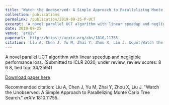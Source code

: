 ```yaml
---
title: "Watch the Unobserved: A Simple Approach to Parallelizing Monte Carlo Tree Search (under review)"
collection: publications
permalink: /publication/2019-09-25-P-UCT
excerpt: 'A novel parallel UCT algorithm with linear speedup and negligible performance loss.'
date: 2019-09-25
venue: 'arXiv'
paperurl: 'http://https://arxiv.org/abs/1810.11755'
citation: 'Liu A, Chen J, Yu M, Zhai Y, Zhou X, Liu J. &quot;Watch the Unobserved: A Simple Approach to Parallelizing Monte Carlo Tree Search.&quot; <i>arXiv</i> 1810.11755.'
---
```

A novel parallel UCT algorithm with linear speedup and negligible performance loss. (Submitted to ICLR 2020, under review, review scores: 8 6 8, tied top: 34/2594)

[Download paper here](http://https://arxiv.org/pdf/1810.11755.pdf)

Recommended citation: Liu A, Chen J, Yu M, Zhai Y, Zhou X, Liu J. &quot;Watch the Unobserved: A Simple Approach to Parallelizing Monte Carlo Tree Search.&quot; <i>arXiv</i> 1810.11755.